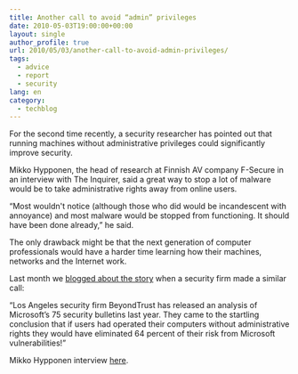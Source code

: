 ```yaml
---
title: Another call to avoid “admin” privileges
date: 2010-05-03T19:00:00+00:00
layout: single
author_profile: true
url: 2010/05/03/another-call-to-avoid-admin-privileges/
tags:
  - advice
  - report
  - security
lang: en
category: 
  - techblog
---
```

For the second time recently, a security researcher has pointed out that running machines without administrative privileges could significantly improve security.

Mikko Hypponen, the head of research at Finnish AV company F-Secure in an interview with The Inquirer, said a great way to stop a lot of malware would be to take administrative rights away from online users.

“Most wouldn't notice (although those who did would be incandescent with annoyance) and most malware would be stopped from functioning. It should have been done already,” he said.

The only drawback might be that the next generation of computer professionals would have a harder time learning how their machines, networks and the Internet work.

Last month we [blogged about the story](http://boelectronic.blogspot.com/2010/04/eliminate-two-thirds-of-comp-security.html) when a security firm made a similar call:

“Los Angeles security firm BeyondTrust has released an analysis of Microsoft’s 75 security bulletins last year. They came to the startling conclusion that if users had operated their computers without administrative rights they would have eliminated 64 percent of their risk from Microsoft vulnerabilities!”

Mikko Hypponen interview [here](http://www.theinquirer.net/inquirer/feature/1602769/mikko-hypponen-ban-admin-rights-online-users).